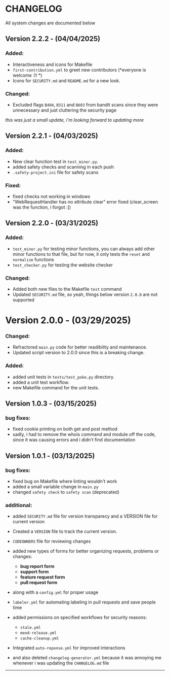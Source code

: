 CHANGELOG
=========


All system changes are documented below

## Version 2.2.2 - (04/04/2025)

### Added:

- Interactiveness and icons for Makefile
- `first-contribution.yml` to greet new contributors (*everyone is welcome :)! *)
- Icons for `SECURITY.md` and `README.md` for a new look.

### Changed:

- Excluded flags `B404`, `B311` and `B603` from bandit scans since they were unnecessary
and just cluttering the security page

*this was just a small update, i'm looking forward to updating more*

## Version 2.2.1 - (04/03/2025)

### Added:
- New clear function test in `test_minor.py`.
- added safety checks and scanning in each push
- `.safety-project.ini` file for safety scans

### Fixed:

- fixed checks not working in windows
- "WebRequestHandler has no attribute clear" error fixed (clear_screen was the function, i forgot :])


## Version 2.2.0 - (03/31/2025)

### Added:
- `test_minor.py` for testing minor functions, you can always add other minor functions to that file, but for now, it only tests the `reset` and `normalize` functions
- `test_checker.py` for testing the website checker

### Changed:
- Added both new files to the Makefile `test` command
- Updated `SECURITY.md` file, so yeah, things below version `2.0.0` are not supported

# Version 2.0.0 - (03/29/2025)

### Changed:
- Refractored `main.py` code for better readibility and maintenance.
- Updated script version to 2.0.0 since this is a breaking change.

### Added:
- added unit tests in `tests/test_poke.py` directory.
- added a unit test workflow.
- new Makefile command for the unit tests.


## Version 1.0.3 - (03/15/2025)

### bug fixes:
- fixed cookie printing on both get and post method
- sadly, i had to remove the whois command and module off the code, since it was causing errors and i didn't find documentation




## Version 1.0.1 - (03/13/2025)


### bug fixes:
- fixed bug on Makefile where linting wouldn't work
- added a small variable change in `main.py`
- changed `safety check` to `safety scan` (deprecated)

### additional:
- added `SECURITY.md` file for version transparecy and a VERSION file for current version
- Created a `VERSION` file to track the current version.
- `CODEOWNERS` file for reviewing changes
- added new types of forms for better organizing requests, problems or changes:
  - **bug report form**
  - **support form**
  - **feature request form**
  - **pull request form**
- along with a `config.yml` for proper usage
  
- `labeler.yml` for automating labeling in pull requests and save people time
- added permissions on specified workflows for security reasons:
  - `stale.yml`
  - `mend-release.yml`
  - `cache-cleanup.yml`
- Integrated `auto-reponse.yml` for improved interactions
- and also deleted `changelog-generator.yml` because it was annoying me whenever i was updating the `CHANGELOG.md` file

------------------------

